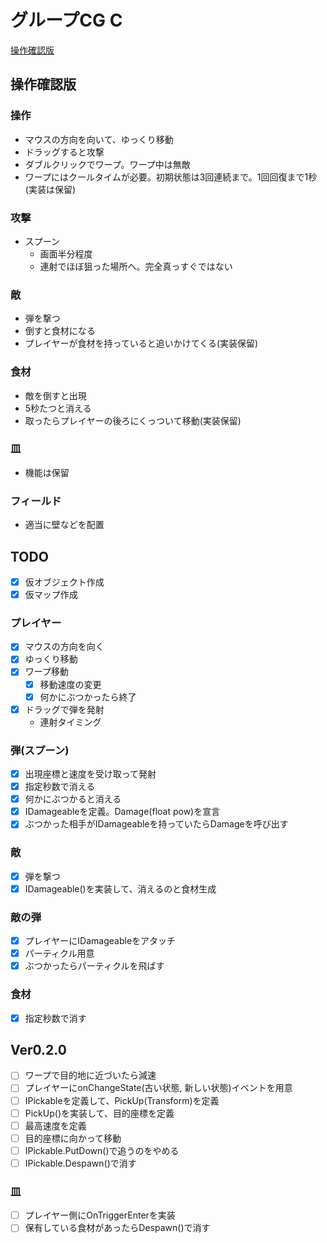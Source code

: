 # グループCG C

[操作確認版](https://datgm20.github.io/sotsusei/group_cgc/webgl/index.html)

## 操作確認版
### 操作
- マウスの方向を向いて、ゆっくり移動
- ドラッグすると攻撃
- ダブルクリックでワープ。ワープ中は無敵
- ワープにはクールタイムが必要。初期状態は3回連続まで。1回回復まで1秒(実装は保留)

### 攻撃
- スプーン
  - 画面半分程度
  - 連射でほぼ狙った場所へ。完全真っすぐではない

### 敵
- 弾を撃つ
- 倒すと食材になる
- プレイヤーが食材を持っていると追いかけてくる(実装保留)

### 食材
- 敵を倒すと出現
- 5秒たつと消える
- 取ったらプレイヤーの後ろにくっついて移動(実装保留)

### 皿
- 機能は保留

### フィールド
- 適当に壁などを配置

## TODO
- [x] 仮オブジェクト作成
- [x] 仮マップ作成

### プレイヤー
- [x] マウスの方向を向く
- [x] ゆっくり移動
- [x] ワープ移動
  - [x] 移動速度の変更
  - [x] 何かにぶつかったら終了
- [x] ドラッグで弾を発射
  - 連射タイミング

### 弾(スプーン)
- [x] 出現座標と速度を受け取って発射
- [x] 指定秒数で消える
- [x] 何かにぶつかると消える
- [x] IDamageableを定義。Damage(float pow)を宣言
- [x] ぶつかった相手がIDamageableを持っていたらDamageを呼び出す

### 敵
- [x] 弾を撃つ
- [x] IDamageable()を実装して、消えるのと食材生成

### 敵の弾
- [x] プレイヤーにIDamageableをアタッチ
- [x] パーティクル用意
- [x] ぶつかったらパーティクルを飛ばす

### 食材
- [x] 指定秒数で消す

## Ver0.2.0
- [ ] ワープで目的地に近づいたら減速
- [ ] プレイヤーにonChangeState(古い状態, 新しい状態)イベントを用意
- [ ] IPickableを定義して、PickUp(Transform)を定義
- [ ] PickUp()を実装して、目的座標を定義
- [ ] 最高速度を定義
- [ ] 目的座標に向かって移動
- [ ] IPickable.PutDown()で追うのをやめる
- [ ] IPickable.Despawn()で消す

### 皿
- [ ] プレイヤー側にOnTriggerEnterを実装
- [ ] 保有している食材があったらDespawn()で消す
